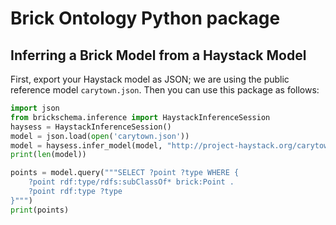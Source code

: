 # Brick Ontology Python package


## Inferring a Brick Model from a Haystack Model

First, export your Haystack model as JSON; we are using the public reference model `carytown.json`.
Then you can use this package as follows:

```python
import json
from brickschema.inference import HaystackInferenceSession
haysess = HaystackInferenceSession()
model = json.load(open('carytown.json'))
model = haysess.infer_model(model, "http://project-haystack.org/carytown#")
print(len(model))

points = model.query("""SELECT ?point ?type WHERE { 
    ?point rdf:type/rdfs:subClassOf* brick:Point .
    ?point rdf:type ?type
}""")
print(points)
```
